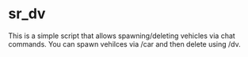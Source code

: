 # sr_dv
This is a simple script that allows spawning/deleting vehicles via chat commands. You can spawn vehilces via /car <modelID> and then delete using /dv.
